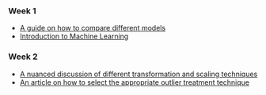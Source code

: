 ### Week 1
- [A guide on how to compare different models](https://people.duke.edu/~rnau/compare.htm)
- [Introduction to Machine Learning](http://alex.smola.org/drafts/thebook.pdf)
### Week 2
- [A nuanced discussion of different transformation and scaling techniques
](https://medium.com/@sjacks/feature-transformation-21282d1a3215)
- [An article on how to select the appropriate outlier treatment technique
](https://www.lexjansen.com/nesug/nesug07/sa/sa16.pdf)
